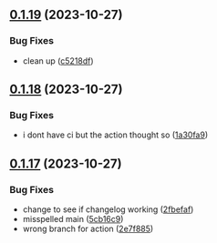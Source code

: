 ## [0.1.19](https://github.com/technovangelist/ollama-node/compare/v0.1.18...v0.1.19) (2023-10-27)


### Bug Fixes

* clean up ([c5218df](https://github.com/technovangelist/ollama-node/commit/c5218df26bd2f11b457252b050419fb2a54c0971))



## [0.1.18](https://github.com/technovangelist/ollama-node/compare/v0.1.17...v0.1.18) (2023-10-27)


### Bug Fixes

* i dont have ci but the action thought so ([1a30fa9](https://github.com/technovangelist/ollama-node/commit/1a30fa9af921608decfc4a3c15c950c91ebae146))



## [0.1.17](https://github.com/technovangelist/ollama-node/compare/2fbefafbd1197ae2df7ce42c57c7cc3f8455da1c...v0.1.17) (2023-10-27)


### Bug Fixes

* change to see if changelog working ([2fbefaf](https://github.com/technovangelist/ollama-node/commit/2fbefafbd1197ae2df7ce42c57c7cc3f8455da1c))
* misspelled main ([5cb16c9](https://github.com/technovangelist/ollama-node/commit/5cb16c9f68c9691633c7a32927547e75e4508b79))
* wrong branch for action ([2e7f885](https://github.com/technovangelist/ollama-node/commit/2e7f885fd5ac25be8eaef7dec79d4b3eb489a879))



